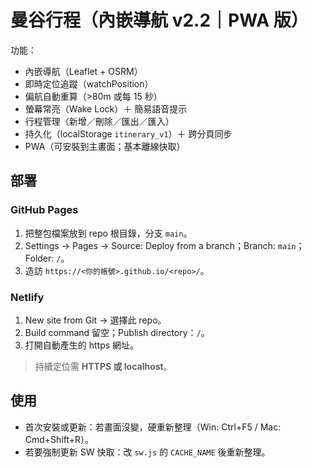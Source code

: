 
# 曼谷行程（內嵌導航 v2.2｜PWA 版）

功能：
- 內嵌導航（Leaflet + OSRM）
- 即時定位追蹤（watchPosition）
- 偏航自動重算（>80m 或每 15 秒）
- 螢幕常亮（Wake Lock）＋ 簡易語音提示
- 行程管理（新增／刪除／匯出／匯入）
- 持久化（localStorage `itinerary_v1`）＋ 跨分頁同步
- PWA（可安裝到主畫面；基本離線快取）

## 部署
### GitHub Pages
1. 把整包檔案放到 repo 根目錄，分支 `main`。
2. Settings → Pages → Source: Deploy from a branch；Branch: `main`；Folder: `/`。
3. 造訪 `https://<你的帳號>.github.io/<repo>/`。

### Netlify
1. New site from Git → 選擇此 repo。
2. Build command 留空；Publish directory：`/`。
3. 打開自動產生的 https 網址。

> 持續定位需 **HTTPS 或 localhost**。

## 使用
- 首次安裝或更新：若畫面沒變，硬重新整理（Win: Ctrl+F5 / Mac: Cmd+Shift+R）。
- 若要強制更新 SW 快取：改 `sw.js` 的 `CACHE_NAME` 後重新整理。
